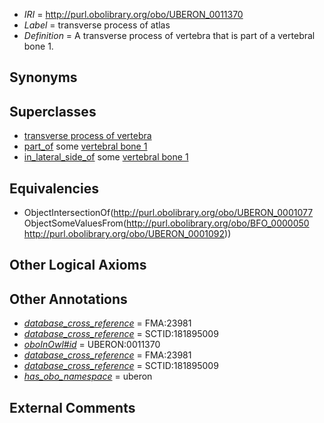  * *IRI* = http://purl.obolibrary.org/obo/UBERON_0011370
 * *Label* = transverse process of atlas
 * *Definition* = A transverse process of vertebra that is part of a vertebral bone 1.

## Synonyms


## Superclasses

 * [transverse process of vertebra](../../UBERON/77/UBERON_0001077.md)
 * [part_of](../../BFO/50/BFO_0000050.md) some [vertebral bone 1](../../UBERON/92/UBERON_0001092.md)
 * [in_lateral_side_of](../../BSPO/26/BSPO_0000126.md) some [vertebral bone 1](../../UBERON/92/UBERON_0001092.md)

## Equivalencies

 * ObjectIntersectionOf(<http://purl.obolibrary.org/obo/UBERON_0001077> ObjectSomeValuesFrom(<http://purl.obolibrary.org/obo/BFO_0000050> <http://purl.obolibrary.org/obo/UBERON_0001092>))

## Other Logical Axioms


## Other Annotations

 * *[database_cross_reference](../../ef/oboInOwl#hasDbXref.md)* = FMA:23981
 * *[database_cross_reference](../../ef/oboInOwl#hasDbXref.md)* = SCTID:181895009
 * *[oboInOwl#id](../../id/oboInOwl#id.md)* = UBERON:0011370
 * *[database_cross_reference](../../ef/oboInOwl#hasDbXref.md)* = FMA:23981
 * *[database_cross_reference](../../ef/oboInOwl#hasDbXref.md)* = SCTID:181895009
 * *[has_obo_namespace](../../ce/oboInOwl#hasOBONamespace.md)* = uberon

## External Comments

